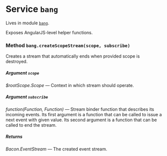# Service `bang`

Lives in module [`bang`](index.md).

Exposes AngularJS-level helper functions.


### Method `bang.createScopeStream(scope, subscribe)`

Creates a stream that automatically ends when provided scope is
destroyed.

##### Argument `scope`

_$rootScope.Scope_ — Context in which stream should operate.

##### Argument `subscribe`

_function(Function, Function)_ — Stream binder function
  that describes its incoming events. Its first argument is a function
  that can be called to issue a next event with given value. Its second
  argument is a function that can be called to end the stream.

##### Returns

_Bacon.EventStream_ — The created event stream.


